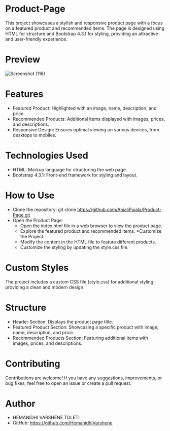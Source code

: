 # Product-Page
This project showcases a stylish and responsive product page with a focus on a featured product and recommended items. The page is designed using HTML for structure and Bootstrap 4.3.1 for styling, providing an attractive and user-friendly experience.
# Preview
![Screenshot (116)](https://github.com/HemanidhiVarshene/Product-Page/assets/140968265/41001cb3-182a-433b-a33b-b07b489c9789)
# Features
* Featured Product: Highlighted with an image, name, description, and price.
* Recommended Products: Additional items displayed with images, prices, and descriptions.
* Responsive Design: Ensures optimal viewing on various devices, from desktops to mobiles.
# Technologies Used
* HTML: Markup language for structuring the web page.
* Bootstrap 4.3.1: Front-end framework for styling and layout.
# How to Use
* Clone the repository:
    git clone https://github.com/AnjaliPujala/Product-Page.git
* Open the Product Page:
    * Open the index.html file in a web browser to view the product page.
    * Explore the featured product and recommended items.
*Customize the Project:
  * Modify the content in the HTML file to feature different products.
  * Customize the styling by updating the style.css file.
# Custom Styles
The project includes a custom CSS file (style.css) for additional styling, providing a clean and modern design.
# Structure
* Header Section: Displays the product page title.
* Featured Product Section: Showcasing a specific product with image, name, description, and price.
* Recommended Products Section: Featuring additional items with images, prices, and descriptions.
# Contributing
Contributions are welcome! If you have any suggestions, improvements, or bug fixes, feel free to open an issue or create a pull request.
# Author
  * HEMANIDHI VARSHENE TOLETI
  * GitHub: https://github.com/HemanidhiVarshene
